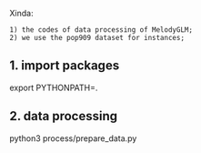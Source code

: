 Xinda:  

    1) the codes of data processing of MelodyGLM;  
    2) we use the pop909 dataset for instances;  

## 1. import packages  
export PYTHONPATH=.

## 2. data processing  
python3 process/prepare_data.py